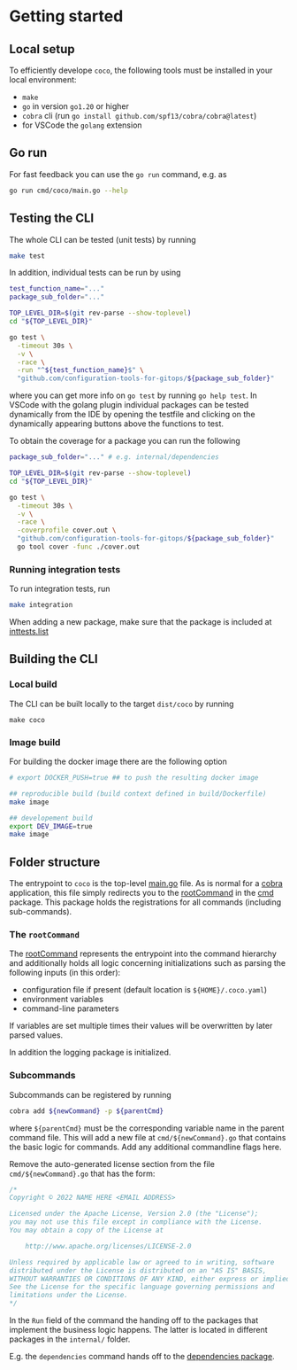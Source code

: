 # Getting started

## Local setup

To efficiently develope `coco`, the following tools must be installed in your
local environment:

- `make`
- `go` in version `go1.20` or higher
- `cobra` cli (run `go install github.com/spf13/cobra/cobra@latest`)
- for VSCode the `golang` extension

## Go run

For fast feedback you can use the `go run` command, e.g. as

```bash
go run cmd/coco/main.go --help
```

## Testing the CLI

The whole CLI can be tested (unit tests) by running

```bash
make test
```

In addition, individual tests can be run by using

```bash
test_function_name="..."
package_sub_folder="..."

TOP_LEVEL_DIR=$(git rev-parse --show-toplevel)
cd "${TOP_LEVEL_DIR}"

go test \
  -timeout 30s \
  -v \
  -race \
  -run "^${test_function_name}$" \
  "github.com/configuration-tools-for-gitops/${package_sub_folder}"
```

where you can get more info on `go test` by running `go help test`. In VSCode
with the golang plugin individual packages can be tested dynamically from the
IDE by opening the testfile and clicking on the dynamically appearing buttons
above the functions to test.

To obtain the coverage for a package you can run the following

```bash
package_sub_folder="..." # e.g. internal/dependencies

TOP_LEVEL_DIR=$(git rev-parse --show-toplevel)
cd "${TOP_LEVEL_DIR}"

go test \
  -timeout 30s \
  -v \
  -race \
  -coverprofile cover.out \
  "github.com/configuration-tools-for-gitops/${package_sub_folder}"
  go tool cover -func ./cover.out
```

### Running integration tests

To run integration tests, run

```bash
make integration
```

When adding a new package, make sure that the package is included at
[inttests.list](../integration-tests-list.txt)

## Building the CLI

### Local build

The CLI can be built locally to the target `dist/coco` by running

`make coco`

### Image build

For building the docker image there are the following option

```bash
# export DOCKER_PUSH=true ## to push the resulting docker image

## reproducible build (build context defined in build/Dockerfile)
make image

## developement build
export DEV_IMAGE=true
make image
```

## Folder structure

The entrypoint to `coco` is the top-level [main.go](./../main.go) file. As is
normal for a [cobra](https://github.com/spf13/cobra) application, this file
simply redirects you to the [rootCommand](./../cmd/root.go) in the
[cmd](./../cmd) package. This package holds the registrations for all commands
(including sub-commands).

### The `rootCommand`

The [rootCommand](./../cmd/root.go) represents the entrypoint into the command
hierarchy and additionally holds all logic concerning initializations such as
parsing the following inputs (in this order):

- configuration file if present (default location is `${HOME}/.coco.yaml`)
- environment variables
- command-line parameters

If variables are set multiple times their values will be overwritten by later
parsed values.

In addition the logging package is initialized.

### Subcommands

Subcommands can be registered by running

```bash
cobra add ${newCommand} -p ${parentCmd}
```

where `${parentCmd}` must be the corresponding variable name in the parent
command file. This will add a new file at `cmd/${newCommand}.go` that contains
the basic logic for commands. Add any additional commandline flags here.

Remove the auto-generated license section from the file `cmd/${newCommand}.go`
that has the form:

```go
/*
Copyright © 2022 NAME HERE <EMAIL ADDRESS>

Licensed under the Apache License, Version 2.0 (the "License");
you may not use this file except in compliance with the License.
You may obtain a copy of the License at

    http://www.apache.org/licenses/LICENSE-2.0

Unless required by applicable law or agreed to in writing, software
distributed under the License is distributed on an "AS IS" BASIS,
WITHOUT WARRANTIES OR CONDITIONS OF ANY KIND, either express or implied.
See the License for the specific language governing permissions and
limitations under the License.
*/
```

In the `Run` field of the command the handing off to the packages that implement
the business logic happens. The latter is located in different packages in the
`internal/` folder.

E.g. the `dependencies` command hands off to the
[dependencies package](./internal/dependencies/).
